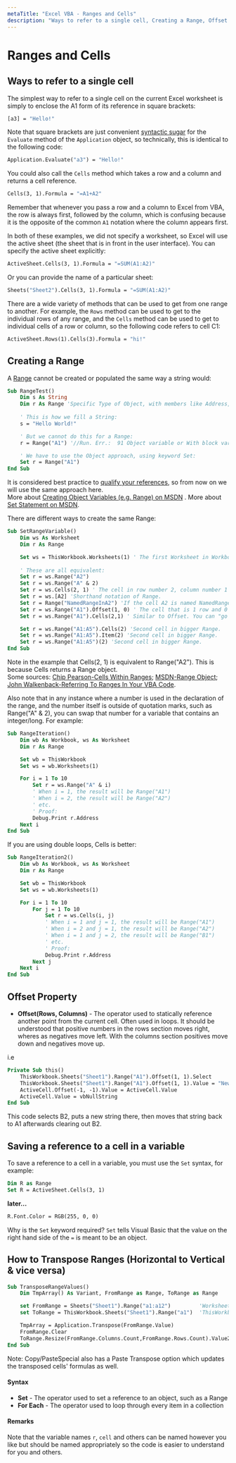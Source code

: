 ```yaml
---
metaTitle: "Excel VBA - Ranges and Cells"
description: "Ways to refer to a single cell, Creating a Range, Offset Property, Saving a reference to a cell in a variable, How to Transpose Ranges (Horizontal to Vertical & vice versa)"
---
```


# Ranges and Cells




## Ways to refer to a single cell


The simplest way to refer to a single cell on the current Excel worksheet is simply to enclose the A1 form of its reference in square brackets:

```vb
[a3] = "Hello!"

```

Note that square brackets are just convenient [syntactic sugar](https://en.wikipedia.org/wiki/Syntactic_sugar) for the `Evaluate` method of the `Application` object, so technically, this is identical to the following code:

```vb
Application.Evaluate("a3") = "Hello!"

```

You could also call the `Cells` method which takes a row and a column and returns a cell reference.

```vb
Cells(3, 1).Formula = "=A1+A2"

```

Remember that whenever you pass a row and a column to Excel from VBA, the row is always first, followed by the column, which is confusing because it is the opposite of the common `A1` notation where the column appears first.

In both of these examples, we did not specify a worksheet, so Excel will use the active sheet (the sheet that is in front in the user interface). You can specify the active sheet explicitly:

```vb
ActiveSheet.Cells(3, 1).Formula = "=SUM(A1:A2)"

```

Or you can provide the name of a particular sheet:

```vb
Sheets("Sheet2").Cells(3, 1).Formula = "=SUM(A1:A2)"

```

There are a wide variety of methods that can be used to get from one range to another. For example, the `Rows` method can be used to get to the individual rows of any range, and the `Cells` method can be used to get to individual cells of a row or column, so the following code refers to cell C1:

```vb
ActiveSheet.Rows(1).Cells(3).Formula = "hi!"

```



## Creating a Range


A [Range](https://msdn.microsoft.com/en-us/library/office/ff838238.aspx) cannot be created or populated the same way a string would:

```vb
Sub RangeTest()
    Dim s As String
    Dim r As Range 'Specific Type of Object, with members like Address, WrapText, AutoFill, etc.
    
    ' This is how we fill a String:
    s = "Hello World!"

    ' But we cannot do this for a Range:
    r = Range("A1") '//Run. Err.:  91 Object variable or With block variable not set//

    ' We have to use the Object approach, using keyword Set:
    Set r = Range("A1")
End Sub

```

It is considered best practice to [qualify your references](http://stackoverflow.com/documentation/excel-vba/1107/vba-best-practices/11274/always-define-and-set-references-to-all-workbooks-and-sheets#t=201607261348479429911), so from now on we will use the same approach here.<br />
More about [Creating Object Variables (e.g. Range) on MSDN](https://msdn.microsoft.com/en-us/library/office/gg251791.aspx) . More about [Set Statement on MSDN](https://msdn.microsoft.com/en-us/library/office/gg251642.aspx).

There are different ways to create the same Range:

```vb
Sub SetRangeVariable()
    Dim ws As Worksheet
    Dim r As Range

    Set ws = ThisWorkbook.Worksheets(1) ' The first Worksheet in Workbook with this code in it
    
    ' These are all equivalent:
    Set r = ws.Range("A2")
    Set r = ws.Range("A" & 2)
    Set r = ws.Cells(2, 1) ' The cell in row number 2, column number 1
    Set r = ws.[A2] 'Shorthand notation of Range.
    Set r = Range("NamedRangeInA2") 'If the cell A2 is named NamedRangeInA2. Note, that this is Sheet independent.
    Set r = ws.Range("A1").Offset(1, 0) ' The cell that is 1 row and 0 columns away from A1
    Set r = ws.Range("A1").Cells(2,1) ' Similar to Offset. You can "go outside" the original Range.

    Set r = ws.Range("A1:A5").Cells(2) 'Second cell in bigger Range.
    Set r = ws.Range("A1:A5").Item(2) 'Second cell in bigger Range.
    Set r = ws.Range("A1:A5")(2) 'Second cell in bigger Range.
End Sub

```

Note in the example that Cells(2, 1) is equivalent to Range("A2"). This is because Cells returns a Range object.<br />
Some sources: [Chip Pearson-Cells Within Ranges](http://www.cpearson.com/Excel/cells.htm); [MSDN-Range Object](https://msdn.microsoft.com/en-us/library/office/ff838238.aspx); [John Walkenback-Referring To Ranges In Your VBA Code](http://spreadsheetpage.com/index.php/tip/referring_to_ranges_in_your_vba_code/).

Also note that in any instance where a number is used in the declaration of the range, and the number itself is outside of quotation marks, such as Range("A" & 2), you can swap that number for a variable that contains an integer/long. For example:

```vb
Sub RangeIteration()
    Dim wb As Workbook, ws As Worksheet
    Dim r As Range

    Set wb = ThisWorkbook
    Set ws = wb.Worksheets(1)

    For i = 1 To 10
        Set r = ws.Range("A" & i)
        ' When i = 1, the result will be Range("A1")
        ' When i = 2, the result will be Range("A2")
        ' etc.
        ' Proof:
        Debug.Print r.Address
    Next i
End Sub

```

If you are using double loops, Cells is better:

```vb
Sub RangeIteration2()
    Dim wb As Workbook, ws As Worksheet
    Dim r As Range

    Set wb = ThisWorkbook
    Set ws = wb.Worksheets(1)

    For i = 1 To 10
        For j = 1 To 10
            Set r = ws.Cells(i, j)
            ' When i = 1 and j = 1, the result will be Range("A1")
            ' When i = 2 and j = 1, the result will be Range("A2")
            ' When i = 1 and j = 2, the result will be Range("B1")
            ' etc.
            ' Proof:
            Debug.Print r.Address
        Next j
    Next i
End Sub

```



## Offset Property


- **Offset(Rows, Columns)** - The operator used to statically reference another point from the current cell. Often used in loops. It should be understood that positive numbers in the rows section moves right, wheres as negatives move left. With the columns section positives move down and negatives move up.

i.e

```vb
Private Sub this()
    ThisWorkbook.Sheets("Sheet1").Range("A1").Offset(1, 1).Select
    ThisWorkbook.Sheets("Sheet1").Range("A1").Offset(1, 1).Value = "New Value"
    ActiveCell.Offset(-1, -1).Value = ActiveCell.Value
    ActiveCell.Value = vbNullString
End Sub

```

This code selects B2, puts a new string there, then moves that string back to A1 afterwards clearing out B2.



## Saving a reference to a cell in a variable


To save a reference to a cell in a variable, you must use the `Set` syntax, for example:

```vb
Dim R as Range
Set R = ActiveSheet.Cells(3, 1)

```

**later...**

```vb
R.Font.Color = RGB(255, 0, 0)

```

Why is the `Set` keyword required? `Set` tells Visual Basic that the value on the right hand side of the `=` is meant to be an object.



## How to Transpose Ranges (Horizontal to Vertical & vice versa)


```vb
Sub TransposeRangeValues()
    Dim TmpArray() As Variant, FromRange as Range, ToRange as Range

    set FromRange = Sheets("Sheet1").Range("a1:a12")         'Worksheets(1).Range("a1:p1")
    set ToRange = ThisWorkbook.Sheets("Sheet1").Range("a1")  'ThisWorkbook.Sheets("Sheet1").Range("a1")

    TmpArray = Application.Transpose(FromRange.Value)
    FromRange.Clear
    ToRange.Resize(FromRange.Columns.Count,FromRange.Rows.Count).Value2 = TmpArray
End Sub

```

Note: Copy/PasteSpecial also has a Paste Transpose option which updates the transposed cells' formulas as well.



#### Syntax


- **Set** - The operator used to set a reference to an object, such as a Range
- **For Each** - The operator used to loop through every item in a collection



#### Remarks


Note that the variable names `r`, `cell` and others can be named however you like but should be named appropriately so the code is easier to understand for you and others.

